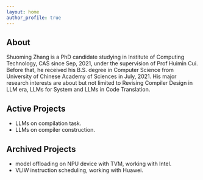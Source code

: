 ```yaml
---
layout: home
author_profile: true
---
```


## About

Shuoming Zhang is a PhD candidate studying in Institute of Computing Technology, CAS since Sep, 2021, under the supervision of Prof Huimin Cui. Before that, he received his B.S. degree in Computer Science from University of Chinese Academy of Sciences in July, 2021. His major research interests are about but not limited to Revising Compiler Design in LLM era, LLMs for System and LLMs in Code Translation.

## Active Projects

- LLMs on compilation task.
- LLMs on compiler construction.

## Archived Projects

- model offloading on NPU device with TVM, working with Intel.
- VLIW instruction scheduling, working with Huawei.
